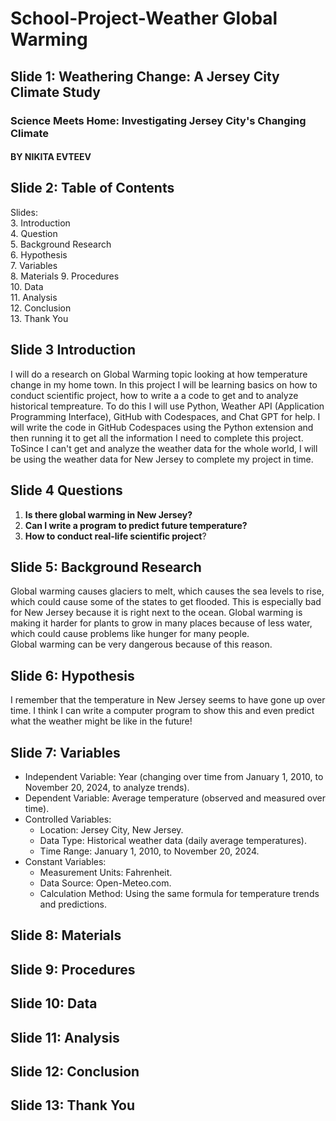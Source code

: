 # School-Project-Weather **Global Warming**
## Slide 1: **Weathering Change: A Jersey City Climate Study**
### Science Meets Home: Investigating Jersey City's Changing Climate
#### BY NIKITA EVTEEV
## Slide 2: **Table of Contents**
Slides:  
3. Introduction  
4. Question  
5. Background Research  
6. Hypothesis  
7. Variables  
8. Materials 
9. Procedures  
10. Data  
11. Analysis  
12. Conclusion  
13. Thank You  
## Slide 3 **Introduction**
I will do a research on Global Warming topic looking at how temperature change in my home town.
In this project I will be learning basics on how to conduct scientific project, how to write a a code to get and to analyze historical tempreature. 
To do this I will use Python, Weather API (Application Programming Interface), GitHub with Codespaces, and Chat GPT for help. I will write the code in GitHub Codespaces using the Python extension and then running it to get all the information I need to complete this project. ToSince I can't get and analyze the weather data for the whole world, I will be using the weather data for New Jersey to complete my project in time.
## Slide 4 **Questions**
1. **Is there global warming in New Jersey?**  
2. **Can I write a program to predict future temperature?**  
3. **How to conduct real-life scientific project**?  

## Slide 5: **Background Research**
Global warming causes glaciers to melt, which causes the sea levels to rise, which could cause some of the states to get flooded. This is especially bad for New Jersey because it is right next to the ocean.
Global warming is making it harder for plants to grow in many places because of less water, which could cause problems like hunger for many people.  
Global warming can be very dangerous because of this reason.

## Slide 6: **Hypothesis**
I remember that the temperature in New Jersey seems to have gone up over time. I think I can write a computer program to show this and even predict what the weather might be like in the future! 

## Slide 7: **Variables**
* Independent Variable: Year (changing over time from January 1, 2010, to November 20, 2024, to analyze trends).
* Dependent Variable: Average temperature (observed and measured over time).
* Controlled Variables:  
  - Location: Jersey City, New Jersey.  
  - Data Type: Historical weather data (daily average temperatures).  
  - Time Range: January 1, 2010, to November 20, 2024.  
* Constant Variables:  
  - Measurement Units: Fahrenheit.  
  - Data Source: Open-Meteo.com.  
  - Calculation Method: Using the same formula for temperature trends and predictions.


## Slide 8: **Materials**

## Slide 9: **Procedures**

## Slide 10: **Data**

## Slide 11: **Analysis**

## Slide 12: **Conclusion**

## Slide 13: **Thank You**
